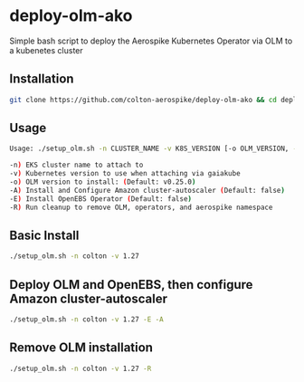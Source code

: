 # deploy-olm-ako
Simple bash script to deploy the Aerospike Kubernetes Operator via OLM to a kubenetes cluster

## Installation
```bash
git clone https://github.com/colton-aerospike/deploy-olm-ako && cd deploy-olm-ako
```

## Usage
```bash
Usage: ./setup_olm.sh -n CLUSTER_NAME -v K8S_VERSION [-o OLM_VERSION, -E] [ -R ]

-n) EKS cluster name to attach to
-v) Kubernetes version to use when attaching via gaiakube
-o) OLM version to install: (Default: v0.25.0)
-A) Install and Configure Amazon cluster-autoscaler (Default: false)
-E) Install OpenEBS Operator (Default: false)
-R) Run cleanup to remove OLM, operators, and aerospike namespace
```
## Basic Install
```bash
./setup_olm.sh -n colton -v 1.27
```

## Deploy OLM and OpenEBS, then configure Amazon cluster-autoscaler
```bash
./setup_olm.sh -n colton -v 1.27 -E -A
```

## Remove OLM installation
```bash
./setup_olm.sh -n colton -v 1.27 -R
``` 


